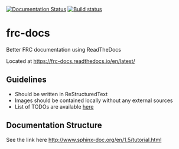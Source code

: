 [![Documentation Status](https://readthedocs.org/projects/frc-docs/badge/?version=latest)](https://frc-docs.readthedocs.io/en/latest/?badge=latest)
[![Build status](https://ci.appveyor.com/api/projects/status/e7ug1ljr73rbcho8?svg=true)](https://ci.appveyor.com/project/Daltz333/frc-docs)

# frc-docs
Better FRC documentation using ReadTheDocs

Located at https://frc-docs.readthedocs.io/en/latest/

## Guidelines
- Should be written in ReStructuredText
- Images should be contained locally without any external sources
- List of TODOs are available [here](https://github.com/Daltz333/frc-docs/issues/10)

## Documentation Structure
See the link here http://www.sphinx-doc.org/en/1.5/tutorial.html
